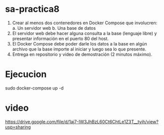 # sa-practica8
1. Crear al menos dos contenedores en Docker Compose que involucren:
  a. Un servidor web
  b. Una base de datos 
2. El servidor web debe hacer alguna consulta a la base (lenguaje libre) y presentar información en el puerto 80 del host.
3. El Docker Compose debe poder darle los datos a la base en algún archivo que la base importe al iniciar y luego sea lo que presente.
4. Entrega en repositorio y video de demostración (2 minutos máximo).
# Ejecucion
sudo docker-compose up -d
# video
https://drive.google.com/file/d/1aj7-IW3JhBzL60Ct6ChtLe1Z3T__tyih/view?usp=sharing
